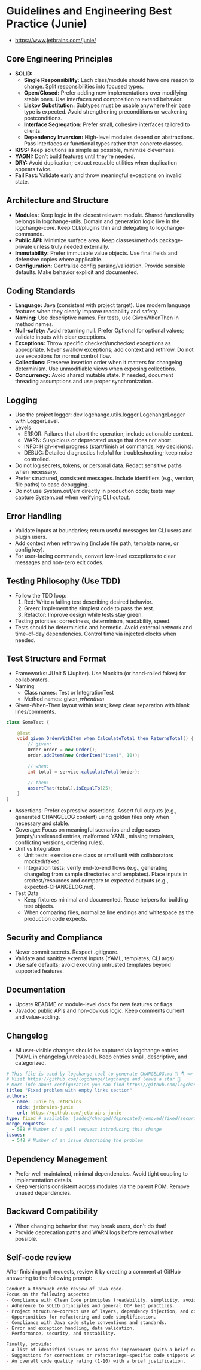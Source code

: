 # Guidelines and Engineering Best Practice (Junie)

- https://www.jetbrains.com/junie/

## Core Engineering Principles
- **SOLID:**
  - **Single Responsibility:** Each class/module should have one reason to change. Split responsibilities into focused types.
  - **Open/Closed:** Prefer adding new implementations over modifying stable ones. Use interfaces and composition to extend behavior.
  - **Liskov Substitution:** Subtypes must be usable anywhere their base type is expected. Avoid strengthening preconditions or weakening postconditions.
  - **Interface Segregation:** Prefer small, cohesive interfaces tailored to clients.
  - **Dependency Inversion:** High-level modules depend on abstractions. Pass interfaces or functional types rather than concrete classes.
- **KISS:** Keep solutions as simple as possible, minimize cleverness.
- **YAGNI:** Don’t build features until they’re needed.
- **DRY:** Avoid duplication; extract reusable utilities when duplication appears twice.
- **Fail Fast:** Validate early and throw meaningful exceptions on invalid state.

## Architecture and Structure
- **Modules:** Keep logic in the closest relevant module. Shared functionality belongs in logchange-utils. Domain and generation logic live in the logchange-core. Keep CLI/plugins thin and delegating to logchange-commands.
- **Public API:** Minimize surface area. Keep classes/methods package-private unless truly needed externally.
- **Immutability:** Prefer immutable value objects. Use final fields and defensive copies where applicable.
- **Configuration:** Centralize config parsing/validation. Provide sensible defaults. Make behavior explicit and documented.

## Coding Standards
- **Language:** Java (consistent with project target). Use modern language features when they clearly improve readability and safety.
- **Naming:** Use descriptive names. For tests, use GivenWhenThen in method names.
- **Null-safety:** Avoid returning null. Prefer Optional for optional values; validate inputs with clear exceptions.
- **Exceptions:** Throw specific checked/unchecked exceptions as appropriate. Never swallow exceptions; add context and rethrow. Do not use exceptions for normal control flow.
- **Collections:** Preserve insertion order when it matters for changelog determinism. Use unmodifiable views when exposing collections.
- **Concurrency:** Avoid shared mutable state. If needed, document threading assumptions and use proper synchronization.

## Logging
- Use the project logger: dev.logchange.utils.logger.LogchangeLogger with LoggerLevel.
- Levels
  - ERROR: Failures that abort the operation; include actionable context.
  - WARN: Suspicious or deprecated usage that does not abort.
  - INFO: High-level progress (start/finish of commands, key decisions).
  - DEBUG: Detailed diagnostics helpful for troubleshooting; keep noise controlled.
- Do not log secrets, tokens, or personal data. Redact sensitive paths when necessary.
- Prefer structured, consistent messages. Include identifiers (e.g., version, file paths) to ease debugging.
- Do not use System.out/err directly in production code; tests may capture System.out when verifying CLI output.

## Error Handling
- Validate inputs at boundaries; return useful messages for CLI users and plugin users.
- Add context when rethrowing (include file path, template name, or config key).
- For user-facing commands, convert low-level exceptions to clear messages and non-zero exit codes.

## Testing Philosophy (Use TDD)
- Follow the TDD loop:
  1. Red: Write a failing test describing desired behavior.
  2. Green: Implement the simplest code to pass the test.
  3. Refactor: Improve design while tests stay green.
- Testing priorities: correctness, determinism, readability, speed.
- Tests should be deterministic and hermetic. Avoid external network and time-of-day dependencies. Control time via injected clocks when needed.

## Test Structure and Format
- Frameworks: JUnit 5 (Jupiter). Use Mockito (or hand-rolled fakes) for collaborators.
- Naming
  - Class names: <ClassUnderTest>Test or <Feature>IntegrationTest
  - Method names: given_<context>_when_<action>_then_<outcome>
- Given-When-Then layout within tests; keep clear separation with blank lines/comments.
```java
class SomeTest {

    @Test
    void given_OrderWithItem_when_CalculateTotal_then_ReturnsTotal() {
        // given: 
        Order order = new Order();
        order.addItem(new OrderItem("item1", 10));

        // when:
        int total = service.calculateTotal(order);

        // then: 
        assertThat(total).isEqualTo(25);
    }
}
```
- Assertions: Prefer expressive assertions. Assert full outputs (e.g., generated CHANGELOG content) using golden files only when necessary and stable.
- Coverage: Focus on meaningful scenarios and edge cases (empty/unreleased entries, malformed YAML, missing templates, conflicting versions, ordering rules).
- Unit vs Integration
  - Unit tests: exercise one class or small unit with collaborators mocked/faked.
  - Integration tests: verify end-to-end flows (e.g., generating changelog from sample directories and templates). Place inputs in src/test/resources and compare to expected outputs (e.g., expected-CHANGELOG.md).
- Test Data
  - Keep fixtures minimal and documented. Reuse helpers for building test objects.
  - When comparing files, normalize line endings and whitespace as the production code expects.

## Security and Compliance
- Never commit secrets. Respect .gitignore.
- Validate and sanitize external inputs (YAML, templates, CLI args).
- Use safe defaults; avoid executing untrusted templates beyond supported features.

## Documentation
- Update README or module-level docs for new features or flags.
- Javadoc public APIs and non-obvious logic. Keep comments current and value-adding.

## Changelog
- All user-visible changes should be captured via logchange entries (YAML in changelog/unreleased). Keep entries small, descriptive, and categorized.
```yaml
# This file is used by logchange tool to generate CHANGELOG.md 🌳 🪓 => 🪵 
# Visit https://github.com/logchange/logchange and leave a star 🌟 
# More info about configuration you can find https://github.com/logchange/logchange#yaml-format ⬅️⬅ ️
title: "Fixed problem with empty links section"
authors:
  - name: Junie by JetBrains
    nick: jetbrains-junie
    url: https://github.com/jetbrains-junie
type: fixed # available: [added/changed/deprecated/removed/fixed/security/dependency_update/other]
merge_requests:
  - 588 # Number of a pull request introducing this change 
issues:
  - 548 # Number of an issue describing the problem
```

## Dependency Management
- Prefer well-maintained, minimal dependencies. Avoid tight coupling to implementation details.
- Keep versions consistent across modules via the parent POM. Remove unused dependencies.

## Backward Compatibility
- When changing behavior that may break users, don't do that!
- Provide deprecation paths and WARN logs before removal when possible.

## Self-code review
After finishing pull requests, review it by creating a comment at GitHub answering to the following prompt:
```markdown
Conduct a thorough code review of Java code.
Focus on the following aspects:
- Compliance with Clean Code principles (readability, simplicity, avoiding repetition, good naming, and avoiding unnecessary logic).
- Adherence to SOLID principles and general OOP best practices.
- Project structure—correct use of layers, dependency injection, and configurations.
- Opportunities for refactoring and code simplification.
- Compliance with Java code style conventions and standards.
- Error and exception handling, data validation.
- Performance, security, and testability.

Finally, provide:
- A list of identified issues or areas for improvement (with a brief explanation).
- Suggestions for corrections or refactorings—specific code snippets with an example of a corrected solution.
- An overall code quality rating (1-10) with a brief justification.
```